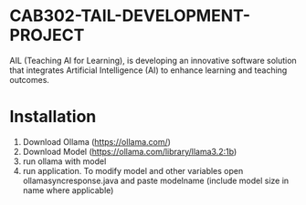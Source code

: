 # CAB302-TAIL-DEVELOPMENT-PROJECT
AIL (Teaching AI for Learning), is developing an innovative software solution that integrates Artificial Intelligence (AI) to enhance learning and teaching outcomes.
# Installation
1. Download Ollama (https://ollama.com/)
2. Download Model (https://ollama.com/library/llama3.2:1b)
3. run ollama with model
4. run application.
To modify model and other variables open ollamasyncresponse.java and paste modelname (include model size in name where applicable)
